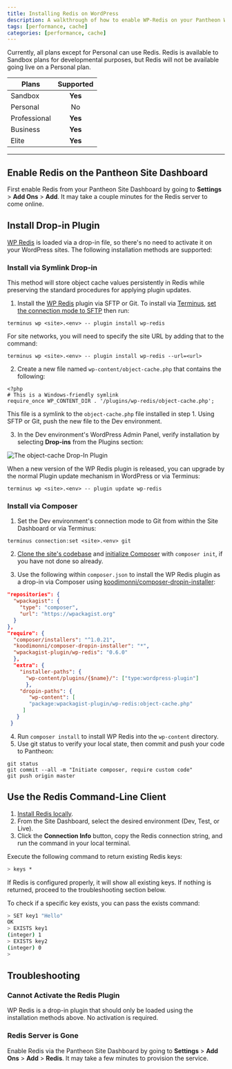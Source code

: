```yaml
---
title: Installing Redis on WordPress
description: A walkthrough of how to enable WP-Redis on your Pantheon WordPress site.
tags: [performance, cache]
categories: [performance, cache]
---
```

Currently, all plans except for Personal can use Redis. Redis is available to Sandbox plans for developmental purposes, but Redis will not be available going live on a Personal plan.



 | Plans        | Supported
 | -------------|:-------------:|
 | Sandbox      | **Yes**       |
 | Personal     | No            |
 | Professional | **Yes**       |
 | Business     | **Yes**       |
 | Elite        | **Yes**       |

---


## Enable Redis on the Pantheon Site Dashboard
First enable Redis from your Pantheon Site Dashboard by going to **Settings** > **Add Ons** > **Add**. It may take a couple minutes for the Redis server to come online.
## Install Drop-in Plugin
[WP Redis](https://wordpress.org/plugins/wp-redis/) is loaded via a drop-in file, so there's no need to activate it on your WordPress sites. The following installation methods are supported:
### Install via Symlink Drop-in
This method will store object cache values persistently in Redis while preserving the standard procedures for applying plugin updates.

1. Install the [WP Redis](https://wordpress.org/plugins/wp-redis/) plugin via SFTP or Git. To install via [Terminus](/docs/terminus), [set the connection mode to SFTP](/docs/sftp) then run:

 ```
 terminus wp <site>.<env> -- plugin install wp-redis
 ```
 
 For site networks, you will need to specify the site URL by adding that to the command:
 
  ```
 terminus wp <site>.<env> -- plugin install wp-redis --url=<url>
 ```
 
2. Create a new file named `wp-content/object-cache.php` that contains the following:

 ```
 <?php
 # This is a Windows-friendly symlink
 require_once WP_CONTENT_DIR . '/plugins/wp-redis/object-cache.php';
 ```
This file is a symlink to the `object-cache.php` file installed in step 1. Using SFTP or Git, push the new file to the Dev environment.

3. In the Dev environment's WordPress Admin Panel, verify installation by selecting **Drop-ins** from the Plugins section:

![The object-cache Drop-In Plugin](/docs/assets/images/redis-dropin-plugin.png "The object-cache plugin, visible in the Drop-ins section of Plugins.")

When a new version of the WP Redis plugin is released, you can upgrade by the normal Plugin update mechanism in WordPress or via Terminus:

```
terminus wp <site>.<env> -- plugin update wp-redis
```

### Install via Composer

1. Set the Dev environment's connection mode to Git from within the Site Dashboard or via Terminus:

 ```
 terminus connection:set <site>.<env> git
 ```

2. [Clone the site's codebase](/docs/git/#clone-your-site-codebase) and [initialize Composer](/docs/composer/#initialize-composer) with `composer init`, if you have not done so already.

3. Use the following within `composer.json` to install the WP Redis plugin as a drop-in via Composer using [koodimonni/composer-dropin-installer](https://github.com/Koodimonni/Composer-Dropin-Installer):

 ```json
 "repositories": {
   "wpackagist": {
     "type": "composer",
     "url": "https://wpackagist.org"
   }
 },
 "require": {
   "composer/installers": "^1.0.21",
   "koodimonni/composer-dropin-installer": "*",
   "wpackagist-plugin/wp-redis": "0.6.0"
   },
   "extra": {
     "installer-paths": {
       "wp-content/plugins/{$name}/": ["type:wordpress-plugin"]
       },
     "dropin-paths": {
        "wp-content": [
        "package:wpackagist-plugin/wp-redis:object-cache.php"
      ]
    }
  }
 ```

4. Run `composer install` to install WP Redis into the `wp-content` directory.  
5. Use git status to verify your local state, then commit and push your code to Pantheon:

 ```
 git status
 git commit --all -m "Initiate composer, require custom code"
 git push origin master
 ```

## Use the Redis Command-Line Client

1. [Install Redis locally](http://redis.io/download).
2. From the Site Dashboard, select the desired environment (Dev, Test, or Live).
3. Click the **Connection Info** button, copy the Redis connection string, and run the command in your local terminal.

Execute the following command to return existing Redis keys:
```bash
> keys *
```
If Redis is configured properly, it will show all existing keys. If nothing is returned, proceed to the troubleshooting section below.

To check if a specific key exists, you can pass the exists command:
```bash
> SET key1 "Hello"
OK
> EXISTS key1
(integer) 1
> EXISTS key2
(integer) 0
>
```
## Troubleshooting

### Cannot Activate the Redis Plugin
WP Redis is a drop-in plugin that should only be loaded using the installation methods above. No activation is required.

### Redis Server is Gone
Enable Redis via the Pantheon Site Dashboard by going to **Settings** > **Add Ons** > **Add** > **Redis**. It may take a few minutes to provision the service.
